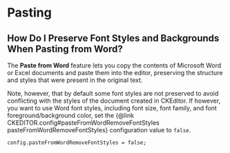# Pasting


## How Do I Preserve Font Styles and Backgrounds When Pasting from Word?

The **Paste from Word** feature lets you copy the contents of Microsoft Word or Excel documents and paste them into the editor, preserving the structure and styles that were present in the original text.

Note, however, that by default some font styles are not preserved to avoid conflicting with the styles of the document created in CKEditor. If however, you want to use Word font styles, including font size, font family, and font foreground/background color, set the {@link CKEDITOR.config#pasteFromWordRemoveFontStyles pasteFromWordRemoveFontStyles} configuration value to `false`.

	config.pasteFromWordRemoveFontStyles = false;